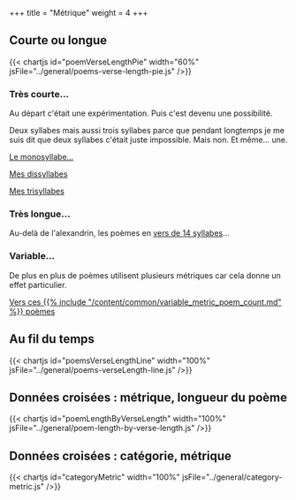 +++
title = "Métrique"
weight = 4
+++

## Courte ou longue

{{< chartjs id="poemVerseLengthPie" width="60%" jsFile="../general/poems-verse-length-pie.js" />}}

### Très courte...
Au départ c'était une expérimentation. Puis c'est devenu une possibilité.

Deux syllabes mais aussi trois syllabes parce que pendant longtemps je me suis dit que deux syllabes c'était juste impossible. Mais non. Et même... une.

[Le monosyllabe...](../tags/monosyllabe)

[Mes dissyllabes](../tags/dissyllabe)

[Mes trisyllabes](../tags/trisyllabe)

### Très longue...

Au-delà de l'alexandrin, les poèmes en [vers de 14 syllabes](../tags/quatorze-syllabes)...

### Variable...

De plus en plus de poèmes utilisent plusieurs métriques car cela donne un effet particulier.

[Vers ces {{% include "/content/common/variable_metric_poem_count.md" %}} poèmes](../tags/métrique-variable)

## Au fil du temps

{{< chartjs id="poemsVerseLengthLine" width="100%" jsFile="../general/poems-verseLength-line.js" />}}

## Données croisées : métrique, longueur du poème

{{< chartjs id="poemLengthByVerseLength" width="100%" jsFile="../general/poem-length-by-verse-length.js" />}}

## Données croisées : catégorie, métrique

{{< chartjs id="categoryMetric" width="100%" jsFile="../general/category-metric.js" />}}